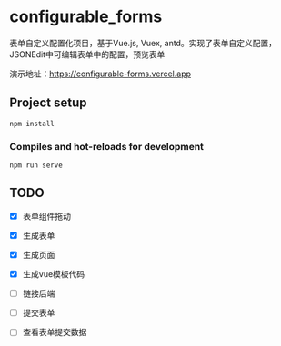 # configurable_forms
表单自定义配置化项目，基于Vue.js, Vuex, antd。实现了表单自定义配置，JSONEdit中可编辑表单中的配置，预览表单

演示地址：https://configurable-forms.vercel.app


## Project setup
```
npm install
```

### Compiles and hot-reloads for development
```
npm run serve
```
## TODO

- [x] 表单组件拖动

- [x] 生成表单

- [x] 生成页面

- [x] 生成vue模板代码

- [ ] 链接后端

- [ ] 提交表单

- [ ] 查看表单提交数据

